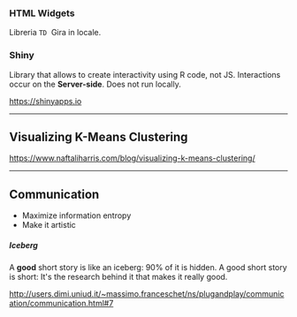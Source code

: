 ### HTML Widgets 
Libreria `TD` 
Gira in locale. 

### Shiny 
Library that allows to create interactivity using R code, not JS. Interactions occur on the **Server-side**. Does not run locally. 

https://shinyapps.io

---

## Visualizing K-Means Clustering

https://www.naftaliharris.com/blog/visualizing-k-means-clustering/

---

## Communication
- Maximize information entropy 
- Make it artistic 

##### Iceberg
A **good** short story is like an iceberg: 90% of it is hidden. A good short story is short: It's the research behind it that makes it really good. 

http://users.dimi.uniud.it/~massimo.franceschet/ns/plugandplay/communication/communication.html#7

